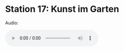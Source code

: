 
# Station 17: Kunst im Garten

Audio: 

<audio controls>
  <source src="https://github.com/kipppunkte/kipppunkte/raw/gh-pages/assets/17_Kunst im Garten.mp3" type="audio/mpeg">
  Your browser does not support the audio tag.
</audio>

